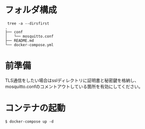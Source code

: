 # フォルダ構成
```
 tree -a --dirsfirst
.
├── conf
│   └── mosquitto.conf
├── README.md
└── docker-compose.yml
```

# 前準備
TLS通信をしたい場合はsslディレクトリに証明書と秘密鍵を格納し、mosquitto.confのコメントアウトしている箇所を有効にしてください。

# コンテナの起動
```
$ docker-compose up -d
```
